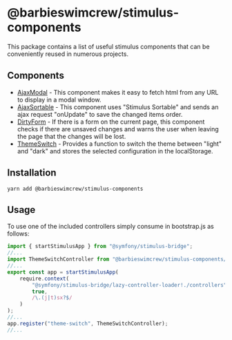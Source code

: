 # @barbieswimcrew/stimulus-components
This package contains a list of useful stimulus components that can be conveniently reused in numerous projects.

## Components
- [AjaxModal](src/controllers/ajax-modal) - This component makes it easy to fetch html from any URL to display in a modal window.
- [AjaxSortable](src/controllers/ajax-sortable) - This component uses "Stimulus Sortable" and sends an ajax request "onUpdate" to save the changed items order.
- [DirtyForm](src/controllers/dirty-form) - If there is a form on the current page, this component checks if there are unsaved changes and warns the user when leaving the page that the changes will be lost.
- [ThemeSwitch](src/controllers/theme-switch) - Provides a function to switch the theme between "light" and "dark" and stores the selected configuration in the localStorage.

## Installation

`yarn add @barbieswimcrew/stimulus-components`

## Usage
To use one of the included controllers simply consume in bootstrap.js as follows:

```js
import { startStimulusApp } from "@symfony/stimulus-bridge";
//...
import ThemeSwitchController from "@barbieswimcrew/stimulus-components/src/controllers/theme-switch/theme_switch";
//...
export const app = startStimulusApp(
    require.context(
        "@symfony/stimulus-bridge/lazy-controller-loader!./controllers",
        true,
        /\.(j|t)sx?$/
    )
);
//...
app.register("theme-switch", ThemeSwitchController);
//...

```
